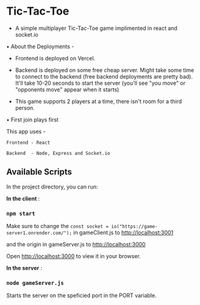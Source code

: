 # Tic-Tac-Toe

- A simple multiplayer Tic-Tac-Toe game implimented in react and socket.io

• About the Deployments -

- Frontend is deployed on Vercel.

- Backend is deployed on some free cheap server. Might take some time to connect to the backend (free backend deployments are pretty bad). It'll take 10-20 seconds to start the server (you'll see "you move" or "opponents move" appear when it starts)

- This game supports 2 players at a time, there isn't room for a third person.

• First join plays first 


This app uses -

    Frontend - React

    Backend  - Node, Express and Socket.io

## Available Scripts

In the project directory, you can run:

**In the client** :

  ### `npm start`
  Make sure to change the `const socket = io("https://game-server1.onrender.com/");` in gameClient.js to [http://localhost:3001](http://localhost:3001) 

  and the origin in gameServer.js to [http://localhost:3000](http://localhost:3000)
  
  Open [http://localhost:3000](http://localhost:3000) to view it in your browser.
  


**In the server** :

  ### `node gameServer.js`

  Starts the server on the speficied port in the PORT variable.






